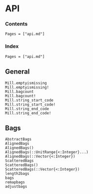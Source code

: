 # API

### Contents

```@contents
Pages = ["api.md"]
```

### Index

```@index
Pages = ["api.md"]
```

## General

```@docs
Mill.emptyismissing
Mill.emptyismissing!
Mill.bagcount
Mill.bagcount!
Mill.string_start_code
Mill.string_start_code!
Mill.string_end_code
Mill.string_end_code!
```

## Bags

```@docs
AbstractBags
AlignedBags
AlignedBags()
AlignedBags(::UnitRange{<:Integer}...)
AlignedBags(::Vector{<:Integer})
ScatteredBags
ScatteredBags()
ScatteredBags(::Vector{<:Integer})
length2bags
bags
remapbags
adjustbags
```
